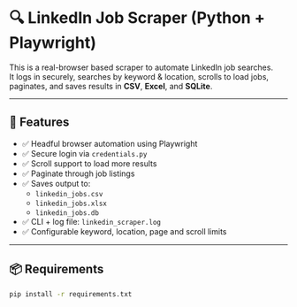 # 🔍 LinkedIn Job Scraper (Python + Playwright)

This is a real-browser based scraper to automate LinkedIn job searches.  
It logs in securely, searches by keyword & location, scrolls to load jobs, paginates, and saves results in **CSV**, **Excel**, and **SQLite**.

---

## 🚀 Features

- ✅ Headful browser automation using Playwright
- ✅ Secure login via `credentials.py`
- ✅ Scroll support to load more results
- ✅ Paginate through job listings
- ✅ Saves output to:
  - `linkedin_jobs.csv`
  - `linkedin_jobs.xlsx`
  - `linkedin_jobs.db`
- ✅ CLI + log file: `linkedin_scraper.log`
- ✅ Configurable keyword, location, page and scroll limits

---

## 📦 Requirements

```bash
pip install -r requirements.txt

